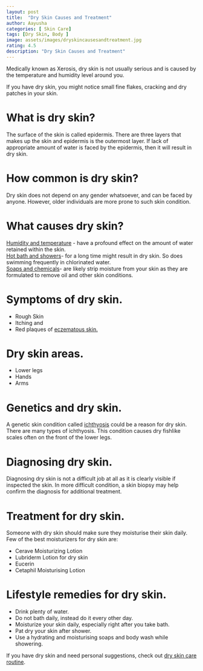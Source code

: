 ```yaml
---
layout: post
title:  "Dry Skin Causes and Treatment"
author: Aayusha
categories: [ Skin Care]
tags: [Dry Skin, Body ]
image: assets/images/dryskincausesandtreatment.jpg
rating: 4.5
description: "Dry Skin Causes and Treatment"
---
```


Medically known as Xerosis, dry skin is not usually serious and is caused by the temperature and humidity level around you.

If you have dry skin, you might notice small fine flakes, cracking and dry patches in your skin.

# What is dry skin?
The surface of the skin is called epidermis. There are three layers that makes up the skin and epidermis is the outermost layer. If lack of appropriate amount of water is faced by the epidermis, then it will result in dry skin.

# How common is dry skin?
Dry skin does not depend on any gender whatsoever, and can be faced by anyone. However, older individuals are more prone to such skin condition.

# What causes dry skin?
<u>Humidity and temperature</u> - have a profound effect on the amount of water retained within the skin.<br>
<u>Hot bath and showers</u>- for a long time might result in dry skin. So does swimming frequently in chlorinated water.<br>
<u>Soaps and chemicals</u>- are likely strip moisture from your skin as they are formulated to remove oil and other skin conditions.


# Symptoms of dry skin.
*  Rough Skin
*  Itching and
*  Red plaques of <a href="https://www.google.com/search?channel=fs&client=ubuntu&q=eczematous+skin" rel="nofollow" target="_blank">eczematous skin.</a>

# Dry skin areas.
* Lower legs 
* Hands
* Arms

# Genetics and dry skin.
A genetic skin condition called <a href="http://www.ichthyosis.com/" rel="nofollow" target="_blank">ichthyosis</a> could be a reason for dry skin. There are many types of ichthyosis. 
This condition causes dry fishlike scales often on the front of the lower legs.

# Diagnosing dry skin.
Diagnosing dry skin is not a difficult job at all as it is clearly visible if inspected the skin. In more difficult condition, a skin biopsy may help confirm the diagnosis for additional treatment.

# Treatment for dry skin.
Someone with dry skin should make sure they moisturise their skin daily. Few of the best moisturizers for dry skin are:
* Cerave Moisturizing Lotion
* Lubriderm Lotion for dry skin
* Eucerin
* Cetaphil Moisturising Lotion

# Lifestyle remedies for dry skin.
* Drink plenty of water.
* Do not bath daily, instead do it every other day.
* Moisturize your skin daily, especially right after you take bath.
* Pat dry your skin after shower.
* Use a hydrating and moisturising soaps and body wash while showering.

If you have dry skin and need personal suggestions, check out [dry skin care routine](https://sheenycare.com/skin-care-rotine-for-dry-skin/).